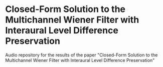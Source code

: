 # Closed-Form Solution to the Multichannel Wiener Filter with Interaural Level Difference Preservation
Audio repository for the results of the paper "Closed-Form Solution to the Multichannel Wiener Filter with Interaural Level Difference Preservation"

